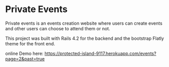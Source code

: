 # Private Events #

Private events is an events creation website where users can create events and other users can choose to attend them or not.

This project was built with Rails 4.2 for the backend and the bootstrap Flatly theme for the front end.

online Demo here: https://protected-island-9117.herokuapp.com/events?page=2&past=true

